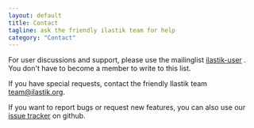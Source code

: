 ```yaml
---
layout: default
title: Contact
tagline: ask the friendly ilastik team for help
category: "Contact"
---
```

For user discussions and support, please use the mailinglist
[ilastik-user](http://mailman.ilastik.org/cgi-bin/mailman/listinfo/ilastik-user) .  
You don't have to become a member to write to this list.
   
If you have special requests, contact the friendly Ilastik team
<a href="mailto:team@ilastik.org?Subject=ilastik question" target="_top">
team@ilastik.org</a>.

If you want to report bugs or request new features, you can
also use our [issue tracker](http://github.com/ilastik/ilastik/issues) on github.

